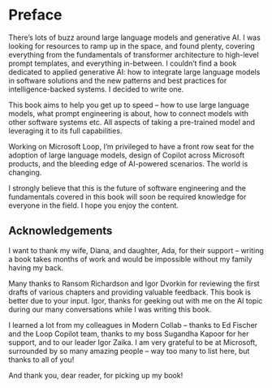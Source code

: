 # Preface

There’s lots of buzz around large language models and generative AI. I was
looking for resources to ramp up in the space, and found plenty, covering
everything from the fundamentals of transformer architecture to high-level
prompt templates, and everything in-between. I couldn’t find a book dedicated to
applied generative AI: how to integrate large language models in software
solutions and the new patterns and best practices for intelligence-backed
systems. I decided to write one.

This book aims to help you get up to speed – how to use large language models,
what prompt engineering is about, how to connect models with other software
systems etc. All aspects of taking a pre-trained model and leveraging it to its
full capabilities.

Working on Microsoft Loop, I’m privileged to have a front row seat for the
adoption of large language models, design of Copilot across Microsoft products,
and the bleeding edge of AI-powered scenarios. The world is changing.

I strongly believe that this is the future of software engineering and the
fundamentals covered in this book will soon be required knowledge for everyone
in the field. I hope you enjoy the content.

## Acknowledgements

I want to thank my wife, Diana, and daughter, Ada, for their support – writing a
book takes months of work and would be impossible without my family having my
back.

Many thanks to Ransom Richardson and Igor Dvorkin for reviewing the first drafts
of various chapters and providing valuable feedback. This book is better due to
your input. Igor, thanks for geeking out with me on the AI topic during our many
conversations while I was writing this book.

I learned a lot from my colleagues in Modern Collab – thanks to Ed Fischer and
the Loop Copilot team, thanks to my boss Sugandha Kapoor for her support, and to
our leader Igor Zaika. I am very grateful to be at Microsoft, surrounded by so
many amazing people – way too many to list here, but thanks to all of you!

And thank you, dear reader, for picking up my book!

